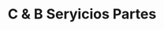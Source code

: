 ---
title: "C & B Seryicios Partes"
url: /los-alcarrizos/c-und-b-seryicios-partes/
shop: piezas de automóviles
---